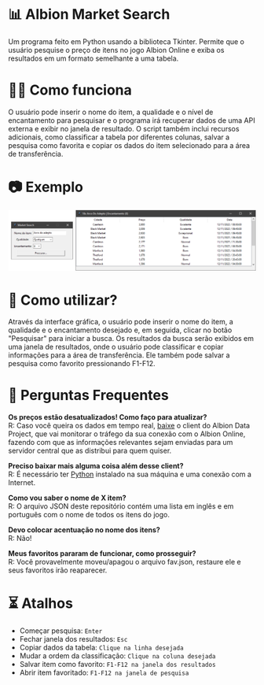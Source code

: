 # __📊 Albion Market Search__
Um programa feito em Python usando a biblioteca Tkinter. Permite que o usuário pesquise o preço de itens no jogo Albion Online e exiba os resultados em um formato semelhante a uma tabela.

# __👨‍💻 Como funciona__
O usuário pode inserir o nome do item, a qualidade e o nível de encantamento para pesquisar e o programa irá recuperar dados de uma API externa e exibir no janela de resultado. O script também inclui recursos adicionais, como classificar a tabela por diferentes colunas, salvar a pesquisa como favorita e copiar os dados do item selecionado para a área de transferência.

# __📷 Exemplo__
![](/img_exemplo.png?raw=true "Exemplo")

# __🤔 Como utilizar?__
Através da interface gráfica, o usuário pode inserir o nome do item, a qualidade e o encantamento desejado e, em seguida, clicar no botão "Pesquisar" para iniciar a busca. Os resultados da busca serão exibidos em uma janela de resultados, onde o usuário pode classificar e copiar informações para a área de transferência. Ele também pode salvar a pesquisa como favorito pressionando F1-F12. <br>

# __📌 Perguntas Frequentes__
__Os preços estão desatualizados! Como faço para atualizar?__<br>
      R: Caso você queira os dados em tempo real, [baixe](https://github.com/BroderickHyman/albiondata-client/releases) o client do Albion Data Project, que vai monitorar o tráfego da sua conexão com o Albion Online, fazendo com que as informações relevantes sejam enviadas para um servidor central que as distribui para quem quiser.

__Preciso baixar mais alguma coisa além desse client?__<br>
      R: É necessário ter [Python](https://www.python.org/downloads/) instalado na sua máquina e uma conexão com a Internet.

__Como vou saber o nome de X item?__<br>
      R: O arquivo JSON deste repositório contém uma lista em inglês e em português com o nome de todos os itens do jogo.

__Devo colocar acentuação no nome dos itens?__<br>
      R: Não!

__Meus favoritos pararam de funcionar, como prosseguir?__<br>
      R: Você provavelmente moveu/apagou o arquivo fav.json, restaure ele e seus favoritos irão reaparecer.


# __⏳ Atalhos__
- Começar pesquisa: `Enter`
- Fechar janela dos resultados: `Esc`
- Copiar dados da tabela: `Clique na linha desejada`
- Mudar a ordem da classificação: `Clique na coluna desejada`
- Salvar item como favorito: `F1-F12 na janela dos resultados`
- Abrir item favoritado: `F1-F12 na janela de pesquisa`
